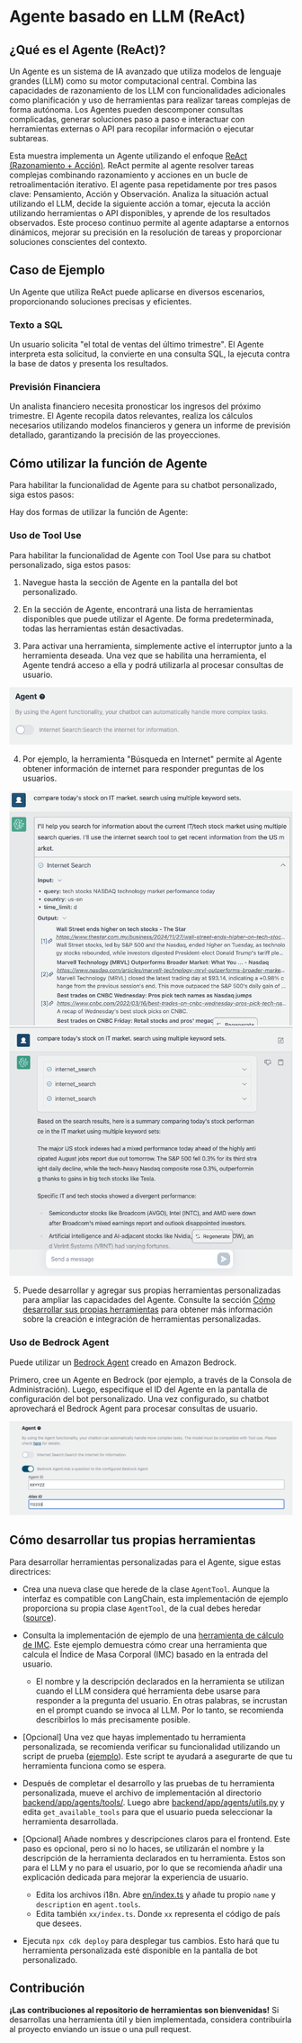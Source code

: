 # Agente basado en LLM (ReAct)

## ¿Qué es el Agente (ReAct)?

Un Agente es un sistema de IA avanzado que utiliza modelos de lenguaje grandes (LLM) como su motor computacional central. Combina las capacidades de razonamiento de los LLM con funcionalidades adicionales como planificación y uso de herramientas para realizar tareas complejas de forma autónoma. Los Agentes pueden descomponer consultas complicadas, generar soluciones paso a paso e interactuar con herramientas externas o API para recopilar información o ejecutar subtareas.

Esta muestra implementa un Agente utilizando el enfoque [ReAct (Razonamiento + Acción)](https://www.promptingguide.ai/techniques/react). ReAct permite al agente resolver tareas complejas combinando razonamiento y acciones en un bucle de retroalimentación iterativo. El agente pasa repetidamente por tres pasos clave: Pensamiento, Acción y Observación. Analiza la situación actual utilizando el LLM, decide la siguiente acción a tomar, ejecuta la acción utilizando herramientas o API disponibles, y aprende de los resultados observados. Este proceso continuo permite al agente adaptarse a entornos dinámicos, mejorar su precisión en la resolución de tareas y proporcionar soluciones conscientes del contexto.

## Caso de Ejemplo

Un Agente que utiliza ReAct puede aplicarse en diversos escenarios, proporcionando soluciones precisas y eficientes.

### Texto a SQL

Un usuario solicita "el total de ventas del último trimestre". El Agente interpreta esta solicitud, la convierte en una consulta SQL, la ejecuta contra la base de datos y presenta los resultados.

### Previsión Financiera

Un analista financiero necesita pronosticar los ingresos del próximo trimestre. El Agente recopila datos relevantes, realiza los cálculos necesarios utilizando modelos financieros y genera un informe de previsión detallado, garantizando la precisión de las proyecciones.

## Cómo utilizar la función de Agente

Para habilitar la funcionalidad de Agente para su chatbot personalizado, siga estos pasos:

Hay dos formas de utilizar la función de Agente:

### Uso de Tool Use

Para habilitar la funcionalidad de Agente con Tool Use para su chatbot personalizado, siga estos pasos:

1. Navegue hasta la sección de Agente en la pantalla del bot personalizado.

2. En la sección de Agente, encontrará una lista de herramientas disponibles que puede utilizar el Agente. De forma predeterminada, todas las herramientas están desactivadas.

3. Para activar una herramienta, simplemente active el interruptor junto a la herramienta deseada. Una vez que se habilita una herramienta, el Agente tendrá acceso a ella y podrá utilizarla al procesar consultas de usuario.

![](./imgs/agent_tools.png)

4. Por ejemplo, la herramienta "Búsqueda en Internet" permite al Agente obtener información de internet para responder preguntas de los usuarios.

![](./imgs/agent1.png)
![](./imgs/agent2.png)

5. Puede desarrollar y agregar sus propias herramientas personalizadas para ampliar las capacidades del Agente. Consulte la sección [Cómo desarrollar sus propias herramientas](#how-to-develop-your-own-tools) para obtener más información sobre la creación e integración de herramientas personalizadas.

### Uso de Bedrock Agent

Puede utilizar un [Bedrock Agent](https://aws.amazon.com/bedrock/agents/) creado en Amazon Bedrock.

Primero, cree un Agente en Bedrock (por ejemplo, a través de la Consola de Administración). Luego, especifique el ID del Agente en la pantalla de configuración del bot personalizado. Una vez configurado, su chatbot aprovechará el Bedrock Agent para procesar consultas de usuario.

![](./imgs/bedrock_agent_tool.png)

## Cómo desarrollar tus propias herramientas

Para desarrollar herramientas personalizadas para el Agente, sigue estas directrices:

- Crea una nueva clase que herede de la clase `AgentTool`. Aunque la interfaz es compatible con LangChain, esta implementación de ejemplo proporciona su propia clase `AgentTool`, de la cual debes heredar ([source](../backend/app/agents/tools/agent_tool.py)).

- Consulta la implementación de ejemplo de una [herramienta de cálculo de IMC](../examples/agents/tools/bmi/bmi.py). Este ejemplo demuestra cómo crear una herramienta que calcula el Índice de Masa Corporal (IMC) basado en la entrada del usuario.

  - El nombre y la descripción declarados en la herramienta se utilizan cuando el LLM considera qué herramienta debe usarse para responder a la pregunta del usuario. En otras palabras, se incrustan en el prompt cuando se invoca al LLM. Por lo tanto, se recomienda describirlos lo más precisamente posible.

- [Opcional] Una vez que hayas implementado tu herramienta personalizada, se recomienda verificar su funcionalidad utilizando un script de prueba ([ejemplo](../examples/agents/tools/bmi/test_bmi.py)). Este script te ayudará a asegurarte de que tu herramienta funciona como se espera.

- Después de completar el desarrollo y las pruebas de tu herramienta personalizada, mueve el archivo de implementación al directorio [backend/app/agents/tools/](../backend/app/agents/tools/). Luego abre [backend/app/agents/utils.py](../backend/app/agents/utils.py) y edita `get_available_tools` para que el usuario pueda seleccionar la herramienta desarrollada.

- [Opcional] Añade nombres y descripciones claros para el frontend. Este paso es opcional, pero si no lo haces, se utilizarán el nombre y la descripción de la herramienta declarados en tu herramienta. Estos son para el LLM y no para el usuario, por lo que se recomienda añadir una explicación dedicada para mejorar la experiencia de usuario.

  - Edita los archivos i18n. Abre [en/index.ts](../frontend/src/i18n/en/index.ts) y añade tu propio `name` y `description` en `agent.tools`.
  - Edita también `xx/index.ts`. Donde `xx` representa el código de país que desees.

- Ejecuta `npx cdk deploy` para desplegar tus cambios. Esto hará que tu herramienta personalizada esté disponible en la pantalla de bot personalizado.

## Contribución

**¡Las contribuciones al repositorio de herramientas son bienvenidas!** Si desarrollas una herramienta útil y bien implementada, considera contribuirla al proyecto enviando un issue o una pull request.